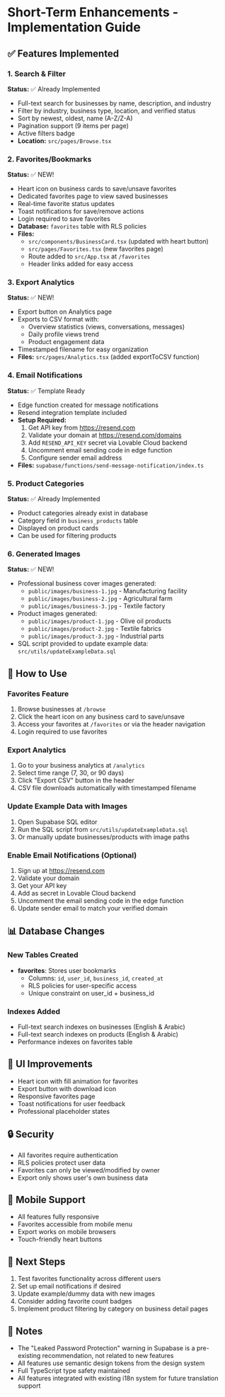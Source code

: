 # Short-Term Enhancements - Implementation Guide

## ✅ Features Implemented

### 1. **Search & Filter** 
**Status:** ✅ Already Implemented
- Full-text search for businesses by name, description, and industry
- Filter by industry, business type, location, and verified status
- Sort by newest, oldest, name (A-Z/Z-A)
- Pagination support (9 items per page)
- Active filters badge
- **Location:** `src/pages/Browse.tsx`

### 2. **Favorites/Bookmarks** 
**Status:** ✅ NEW!
- Heart icon on business cards to save/unsave favorites
- Dedicated favorites page to view saved businesses
- Real-time favorite status updates
- Toast notifications for save/remove actions
- Login required to save favorites
- **Database:** `favorites` table with RLS policies
- **Files:** 
  - `src/components/BusinessCard.tsx` (updated with heart button)
  - `src/pages/Favorites.tsx` (new favorites page)
  - Route added to `src/App.tsx` at `/favorites`
  - Header links added for easy access

### 3. **Export Analytics** 
**Status:** ✅ NEW!
- Export button on Analytics page
- Exports to CSV format with:
  - Overview statistics (views, conversations, messages)
  - Daily profile views trend
  - Product engagement data
- Timestamped filename for easy organization
- **Files:** `src/pages/Analytics.tsx` (added exportToCSV function)

### 4. **Email Notifications** 
**Status:** ✅ Template Ready
- Edge function created for message notifications
- Resend integration template included
- **Setup Required:**
  1. Get API key from https://resend.com
  2. Validate your domain at https://resend.com/domains
  3. Add `RESEND_API_KEY` secret via Lovable Cloud backend
  4. Uncomment email sending code in edge function
  5. Configure sender email address
- **Files:** `supabase/functions/send-message-notification/index.ts`

### 5. **Product Categories** 
**Status:** ✅ Already Implemented
- Product categories already exist in database
- Category field in `business_products` table
- Displayed on product cards
- Can be used for filtering products

### 6. **Generated Images** 
**Status:** ✅ NEW!
- Professional business cover images generated:
  - `public/images/business-1.jpg` - Manufacturing facility
  - `public/images/business-2.jpg` - Agricultural farm
  - `public/images/business-3.jpg` - Textile factory
- Product images generated:
  - `public/images/product-1.jpg` - Olive oil products
  - `public/images/product-2.jpg` - Textile fabrics
  - `public/images/product-3.jpg` - Industrial parts
- SQL script provided to update example data: `src/utils/updateExampleData.sql`

## 🚀 How to Use

### Favorites Feature
1. Browse businesses at `/browse`
2. Click the heart icon on any business card to save/unsave
3. Access your favorites at `/favorites` or via the header navigation
4. Login required to use favorites

### Export Analytics
1. Go to your business analytics at `/analytics`
2. Select time range (7, 30, or 90 days)
3. Click "Export CSV" button in the header
4. CSV file downloads automatically with timestamped filename

### Update Example Data with Images
1. Open Supabase SQL editor
2. Run the SQL script from `src/utils/updateExampleData.sql`
3. Or manually update businesses/products with image paths

### Enable Email Notifications (Optional)
1. Sign up at https://resend.com
2. Validate your domain
3. Get your API key
4. Add as secret in Lovable Cloud backend
5. Uncomment the email sending code in the edge function
6. Update sender email to match your verified domain

## 📊 Database Changes

### New Tables Created
- **favorites**: Stores user bookmarks
  - Columns: `id`, `user_id`, `business_id`, `created_at`
  - RLS policies for user-specific access
  - Unique constraint on user_id + business_id

### Indexes Added
- Full-text search indexes on businesses (English & Arabic)
- Full-text search indexes on products (English & Arabic)
- Performance indexes on favorites table

## 🎨 UI Improvements
- Heart icon with fill animation for favorites
- Export button with download icon
- Responsive favorites page
- Toast notifications for user feedback
- Professional placeholder states

## 🔒 Security
- All favorites require authentication
- RLS policies protect user data
- Favorites can only be viewed/modified by owner
- Export only shows user's own business data

## 📱 Mobile Support
- All features fully responsive
- Favorites accessible from mobile menu
- Export works on mobile browsers
- Touch-friendly heart buttons

## 🎯 Next Steps
1. Test favorites functionality across different users
2. Set up email notifications if desired
3. Update example/dummy data with new images
4. Consider adding favorite count badges
5. Implement product filtering by category on business detail pages

## 📝 Notes
- The "Leaked Password Protection" warning in Supabase is a pre-existing recommendation, not related to new features
- All features use semantic design tokens from the design system
- Full TypeScript type safety maintained
- All features integrated with existing i18n system for future translation support